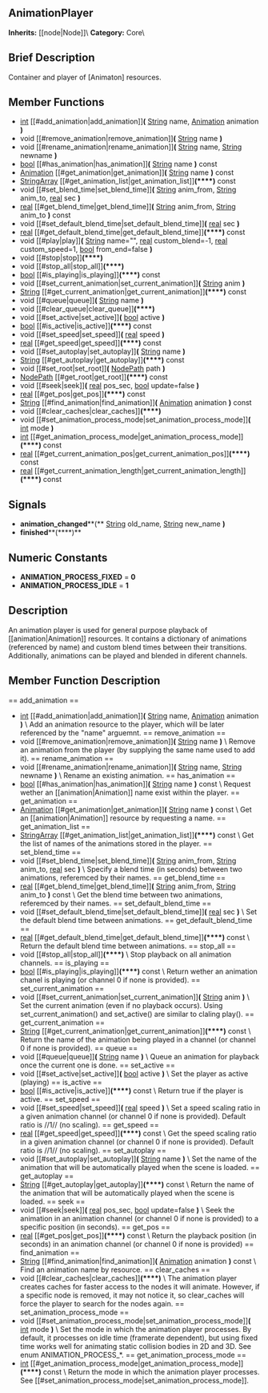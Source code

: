 ##  AnimationPlayer  
**Inherits:** [[node|Node]]\\
**Category:** Core\\
##  Brief Description  
Container and player of [Animaton] resources.
##  Member Functions 
  * [int](class_int) [[#add_animation|add_animation]]**(** [String](class_string) name, [Animation](class_animation) animation **)**
  * void [[#remove_animation|remove_animation]]**(** [String](class_string) name **)**
  * void [[#rename_animation|rename_animation]]**(** [String](class_string) name, [String](class_string) newname **)**
  * [bool](class_bool) [[#has_animation|has_animation]]**(** [String](class_string) name **)** const
  * [Animation](class_animation) [[#get_animation|get_animation]]**(** [String](class_string) name **)** const
  * [StringArray](class_stringarray) [[#get_animation_list|get_animation_list]]**(****)** const
  * void [[#set_blend_time|set_blend_time]]**(** [String](class_string) anim_from, [String](class_string) anim_to, [real](class_real) sec **)**
  * [real](class_real) [[#get_blend_time|get_blend_time]]**(** [String](class_string) anim_from, [String](class_string) anim_to **)** const
  * void [[#set_default_blend_time|set_default_blend_time]]**(** [real](class_real) sec **)**
  * [real](class_real) [[#get_default_blend_time|get_default_blend_time]]**(****)** const
  * void [[#play|play]]**(** [String](class_string) name="", [real](class_real) custom_blend=-1, [real](class_real) custom_speed=1, [bool](class_bool) from_end=false **)**
  * void [[#stop|stop]]**(****)**
  * void [[#stop_all|stop_all]]**(****)**
  * [bool](class_bool) [[#is_playing|is_playing]]**(****)** const
  * void [[#set_current_animation|set_current_animation]]**(** [String](class_string) anim **)**
  * [String](class_string) [[#get_current_animation|get_current_animation]]**(****)** const
  * void [[#queue|queue]]**(** [String](class_string) name **)**
  * void [[#clear_queue|clear_queue]]**(****)**
  * void [[#set_active|set_active]]**(** [bool](class_bool) active **)**
  * [bool](class_bool) [[#is_active|is_active]]**(****)** const
  * void [[#set_speed|set_speed]]**(** [real](class_real) speed **)**
  * [real](class_real) [[#get_speed|get_speed]]**(****)** const
  * void [[#set_autoplay|set_autoplay]]**(** [String](class_string) name **)**
  * [String](class_string) [[#get_autoplay|get_autoplay]]**(****)** const
  * void [[#set_root|set_root]]**(** [NodePath](class_nodepath) path **)**
  * [NodePath](class_nodepath) [[#get_root|get_root]]**(****)** const
  * void [[#seek|seek]]**(** [real](class_real) pos_sec, [bool](class_bool) update=false **)**
  * [real](class_real) [[#get_pos|get_pos]]**(****)** const
  * [String](class_string) [[#find_animation|find_animation]]**(** [Animation](class_animation) animation **)** const
  * void [[#clear_caches|clear_caches]]**(****)**
  * void [[#set_animation_process_mode|set_animation_process_mode]]**(** [int](class_int) mode **)**
  * [int](class_int) [[#get_animation_process_mode|get_animation_process_mode]]**(****)** const
  * [real](class_real) [[#get_current_animation_pos|get_current_animation_pos]]**(****)** const
  * [real](class_real) [[#get_current_animation_length|get_current_animation_length]]**(****)** const
##  Signals  
  * **animation_changed****(** [String](class_string) old_name, [String](class_string) new_name **)**
  * **finished****(****)**
##  Numeric Constants  
  * **ANIMATION_PROCESS_FIXED** = **0**
  * **ANIMATION_PROCESS_IDLE** = **1**
##  Description  
An animation player is used for general purpose playback of [[animation|Animation]] resources. It contains a dictionary of animations (referenced by name) and custom blend times between their transitions. Additionally, animations can be played and blended in diferent channels.
##  Member Function Description  
==  add_animation  ==
  * [int](class_int) [[#add_animation|add_animation]]**(** [String](class_string) name, [Animation](class_animation) animation **)**
\\
Add an animation resource to the player, which will be later referenced by the "name" arguemnt.
==  remove_animation  ==
  * void [[#remove_animation|remove_animation]]**(** [String](class_string) name **)**
\\
Remove an animation from the player (by supplying the same name used to add it).
==  rename_animation  ==
  * void [[#rename_animation|rename_animation]]**(** [String](class_string) name, [String](class_string) newname **)**
\\
Rename an existing animation.
==  has_animation  ==
  * [bool](class_bool) [[#has_animation|has_animation]]**(** [String](class_string) name **)** const
\\
Request wether an [[animation|Animation]] name exist within the player.
==  get_animation  ==
  * [Animation](class_animation) [[#get_animation|get_animation]]**(** [String](class_string) name **)** const
\\
Get an [[animation|Animation]] resource by requesting a name.
==  get_animation_list  ==
  * [StringArray](class_stringarray) [[#get_animation_list|get_animation_list]]**(****)** const
\\
Get the list of names of the animations stored in the player.
==  set_blend_time  ==
  * void [[#set_blend_time|set_blend_time]]**(** [String](class_string) anim_from, [String](class_string) anim_to, [real](class_real) sec **)**
\\
Specify a blend time (in seconds) between two animations, referemced by their names.
==  get_blend_time  ==
  * [real](class_real) [[#get_blend_time|get_blend_time]]**(** [String](class_string) anim_from, [String](class_string) anim_to **)** const
\\
Get the blend time between two animations, referemced by their names.
==  set_default_blend_time  ==
  * void [[#set_default_blend_time|set_default_blend_time]]**(** [real](class_real) sec **)**
\\
Set the default blend time between animations.
==  get_default_blend_time  ==
  * [real](class_real) [[#get_default_blend_time|get_default_blend_time]]**(****)** const
\\
Return the default blend time between animations.
==  stop_all  ==
  * void [[#stop_all|stop_all]]**(****)**
\\
Stop playback on all animation channels.
==  is_playing  ==
  * [bool](class_bool) [[#is_playing|is_playing]]**(****)** const
\\
Return wether an animation chanel is playing (or channel 0 if none is provided).
==  set_current_animation  ==
  * void [[#set_current_animation|set_current_animation]]**(** [String](class_string) anim **)**
\\
Set the current animation (even if no playback occurs). Using set_current_animation() and set_active() are similar to claling play().
==  get_current_animation  ==
  * [String](class_string) [[#get_current_animation|get_current_animation]]**(****)** const
\\
Return the name of the animation being played in a channel (or channel 0 if none is provided).
==  queue  ==
  * void [[#queue|queue]]**(** [String](class_string) name **)**
\\
Queue an animation for playback once the current one is done.
==  set_active  ==
  * void [[#set_active|set_active]]**(** [bool](class_bool) active **)**
\\
Set the player as active (playing)
==  is_active  ==
  * [bool](class_bool) [[#is_active|is_active]]**(****)** const
\\
Return true if the player is active.
==  set_speed  ==
  * void [[#set_speed|set_speed]]**(** [real](class_real) speed **)**
\\
Set a speed scaling ratio in a given animation channel (or channel 0 if none is provided). Default ratio is //1// (no scaling).
==  get_speed  ==
  * [real](class_real) [[#get_speed|get_speed]]**(****)** const
\\
Get the speed scaling ratio in a given animation channel (or channel 0 if none is provided). Default ratio is //1// (no scaling).
==  set_autoplay  ==
  * void [[#set_autoplay|set_autoplay]]**(** [String](class_string) name **)**
\\
Set the name of the animation that will be automatically played when the scene is loaded.
==  get_autoplay  ==
  * [String](class_string) [[#get_autoplay|get_autoplay]]**(****)** const
\\
Return the name of the animation that will be automatically played when the scene is loaded.
==  seek  ==
  * void [[#seek|seek]]**(** [real](class_real) pos_sec, [bool](class_bool) update=false **)**
\\
Seek the animation in an animation channel (or channel 0 if none is provided) to a specific position (in seconds).
==  get_pos  ==
  * [real](class_real) [[#get_pos|get_pos]]**(****)** const
\\
Return the playback position (in seconds) in an animation channel (or channel 0 if none is provided)
==  find_animation  ==
  * [String](class_string) [[#find_animation|find_animation]]**(** [Animation](class_animation) animation **)** const
\\
Find an animation name by resource.
==  clear_caches  ==
  * void [[#clear_caches|clear_caches]]**(****)**
\\
The animation player creates caches for faster access to the nodes it will animate. However, if a specific node is removed, it may not notice it, so clear_caches will force the player to search for the nodes again.
==  set_animation_process_mode  ==
  * void [[#set_animation_process_mode|set_animation_process_mode]]**(** [int](class_int) mode **)**
\\
Set the mode in which the animation player processes. By default, it processes on idle time (framerate dependent), but using fixed time works well for animating static collision bodies in 2D and 3D. See enum ANIMATION_PROCESS_*.
==  get_animation_process_mode  ==
  * [int](class_int) [[#get_animation_process_mode|get_animation_process_mode]]**(****)** const
\\
Return the mode in which the animation player processes. See [[#set_animation_process_mode|set_animation_process_mode]].
